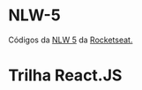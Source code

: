 # NLW-5
Códigos da <a href="https://nextlevelweek.com/">NLW 5</a> da <a href="https://app.rocketseat.com.br/">Rocketseat.</a> 
<h1> Trilha React.JS</h1>
